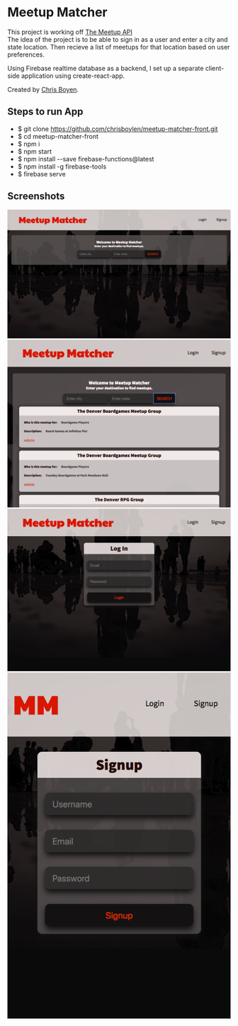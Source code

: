# Meetup Matcher

This project is working off [The Meetup API](https://www.meetup.com/meetup_api/)  
The idea of the project is to be able to sign in as a user and enter a city and state location.  Then recieve a list of meetups for that location based on user preferences.

Using Firebase realtime database as a backend, I set up a separate client-side application using create-react-app.

Created by [Chris Boyen](https://github.com/chrisboylen "Chris Boyen").

## Steps to run App

* $ git clone https://github.com/chrisboylen/meetup-matcher-front.git
* $ cd meetup-matcher-front
* $ npm i
* $ npm start
* $ npm install --save firebase-functions@latest
* $ npm install -g firebase-tools
* $ firebase serve

## Screenshots

![on-page-load](src/images/home-meetup.png)  
![meetups-denver](src/images/meetups-meetup.png)
![login-screen](src/images/login-meetup.png)
![mobile-view](src/images/mobile-meetup.png)
